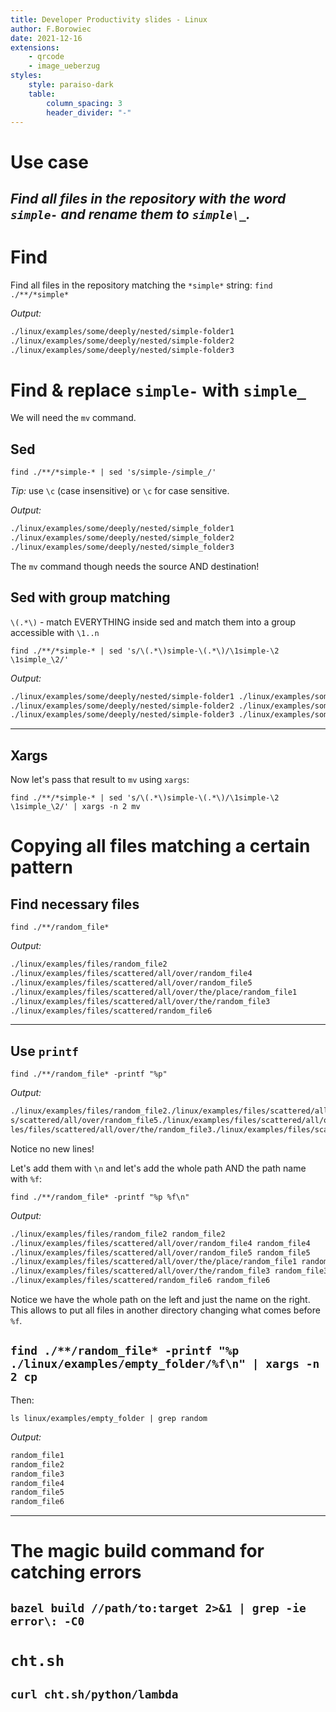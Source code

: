 ```yaml
---
title: Developer Productivity slides - Linux
author: F.Borowiec
date: 2021-12-16
extensions:
    - qrcode
    - image_ueberzug
styles:
    style: paraiso-dark
    table:
        column_spacing: 3
        header_divider: "-"
---
```

# Use case

_Find all files in the repository with the word `simple-` and rename them to `simple\_`._
---
# Find

Find all files in the repository matching the `*simple*` string:
`find ./**/*simple*`

_Output:_

```bash
./linux/examples/some/deeply/nested/simple-folder1
./linux/examples/some/deeply/nested/simple-folder2
./linux/examples/some/deeply/nested/simple-folder3
```

# Find & replace `simple-` with `simple_`

We will need the `mv` command.

## Sed

`find ./**/*simple-* | sed 's/simple-/simple_/'`

_Tip:_ use `\c` (case insensitive) or `\c` for case sensitive.

_Output:_

```bash
./linux/examples/some/deeply/nested/simple_folder1
./linux/examples/some/deeply/nested/simple_folder2
./linux/examples/some/deeply/nested/simple_folder3
```

The `mv` command though needs the source AND destination!

## Sed with group matching

`\(.*\)` - match EVERYTHING inside sed and match them into a group accessible with `\1..n`

`find ./**/*simple-* | sed 's/\(.*\)simple-\(.*\)/\1simple-\2 \1simple_\2/'`

_Output:_

```bash
./linux/examples/some/deeply/nested/simple-folder1 ./linux/examples/some/deeply/nested/simple_folder1
./linux/examples/some/deeply/nested/simple-folder2 ./linux/examples/some/deeply/nested/simple_folder2
./linux/examples/some/deeply/nested/simple-folder3 ./linux/examples/some/deeply/nested/simple_folder3
```
---
## Xargs

Now let's pass that result to `mv` using `xargs`:

`find ./**/*simple-* | sed 's/\(.*\)simple-\(.*\)/\1simple-\2 \1simple_\2/' | xargs -n 2 mv`

# Copying all files matching a certain pattern

## Find necessary files

`find ./**/random_file*`

_Output:_

```bash
./linux/examples/files/random_file2
./linux/examples/files/scattered/all/over/random_file4
./linux/examples/files/scattered/all/over/random_file5
./linux/examples/files/scattered/all/over/the/place/random_file1
./linux/examples/files/scattered/all/over/the/random_file3
./linux/examples/files/scattered/random_file6
```
---
## Use `printf`

`find ./**/random_file* -printf "%p"`

_Output:_

```bash
./linux/examples/files/random_file2./linux/examples/files/scattered/all/over/random_file4./linux/examples/file
s/scattered/all/over/random_file5./linux/examples/files/scattered/all/over/the/place/random_file1./linux/examp
les/files/scattered/all/over/the/random_file3./linux/examples/files/scattered/random_file6%
```

Notice no new lines!

Let's add them with `\n` and let's add the whole path AND the path name with `%f`:

`find ./**/random_file* -printf "%p %f\n"`

_Output:_

```bash
./linux/examples/files/random_file2 random_file2
./linux/examples/files/scattered/all/over/random_file4 random_file4
./linux/examples/files/scattered/all/over/random_file5 random_file5
./linux/examples/files/scattered/all/over/the/place/random_file1 random_file1
./linux/examples/files/scattered/all/over/the/random_file3 random_file3
./linux/examples/files/scattered/random_file6 random_file6
```

Notice we have the whole path on the left and just the name on the right. This allows to put all files in another
directory changing what comes before `%f`.

`find ./**/random_file* -printf "%p ./linux/examples/empty_folder/%f\n" | xargs -n 2 cp`
---
Then:

`ls linux/examples/empty_folder | grep random`

_Output:_

```bash
random_file1
random_file2
random_file3
random_file4
random_file5
random_file6
```
---
# The magic build command for catching errors

`bazel build //path/to:target 2>&1 | grep -ie error\: -C0`
---
# `cht.sh`

`curl cht.sh/python/lambda`
---
